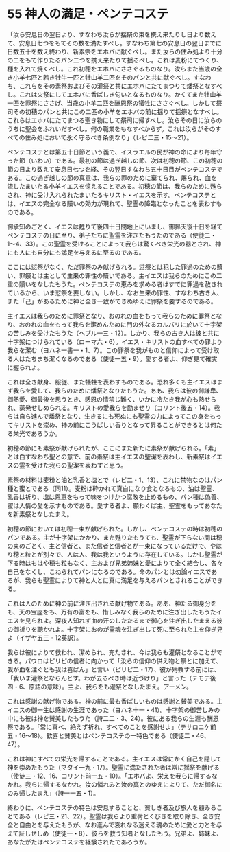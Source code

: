 # 55 神人の満足・ペンテコステ

「汝ら安息日の翌日より、すなわち汝らが揺祭の束を携え来たりし日より数えて、安息日七つをもてその数を満たすべし。すなわち第七の安息日の翌日までに日数五十を数え終わり、新素祭をエホバに献ぐべし。また汝らの住み処より十分の二をもて作りたるパン二つを携え来たりて揺るべし。これは麦粉にてつくり、種を入れて焼くべし。これ初穂をエホバにささぐるものなり。汝らまた当歳の全き小羊七匹と若き牡牛一匹と牡山羊二匹をそのパンと共に献ぐべし。すなわち、これらをその素祭およびその灌祭と共にエホバにたてまつりて燔祭となすべし。これは火祭にしてエホバに香ばしき匂いとなるものなり。かくてまた牡山羊一匹を罪祭にささげ、当歳の小羊二匹を酬恩祭の犠牲にささぐべし。しかして祭司その初穂のパンと共にこの二匹の小羊をエホバの前に揺りて揺祭となすべし。これらはエホバにたてまつる聖き物にして祭司に帰すべし。汝らその日に汝らのうちに聖会をふれいだすべし。何の職業をもなすべからず。これは汝らがそのすべての住み処において永く守るべき条例なり」（レピ二三・15〜21）。

ペンテコステとは第五十日節という義で、イスラエルの民が神の命により毎年守った節（いわい）である。最初の節は過ぎ越しの節、次は初穂の節、この初穂の節の日より数えて安息日七つを経、その翌日すなわち五十日目がペンテコステである。この過ぎ越しの節の真意は、我らの罪のために棄てられ、屠られ、血を流したまいたる小羊イエスを憶えることである。初穂の節は、我らのために甦らされ、神に受け入れられたまいたるキリスト・イエスを示す。ペンテコステとは、イエスの完全なる贖いの効力が現れて、聖霊の降臨となったことを表わすものである。

御承知のごとく、イエスは甦りて後四十日間地上にいまし、御昇天後十日を経てペンテコステの日に至り、弟子たちに聖霊を注ぎたもうたのである（使徒二・1〜4、33）。この聖霊を受けることによって我らは驚くべき栄光の器とされ、神にも人にも自分にも満足を与えるに至るのである。

ここには愆祭がなく、ただ罪祭のみ献げられる。愆祭とは犯した罪過のための贖い、罪祭とは主として生来の罪性の贖いである。主イエスは我らのためにこの二重の贖いをなしたもうた。ペンテコステの恵みを求める者はすでに罪過を赦されているから、いま愆祭を要しない。しかし、なお生来の罪性、すなわち古き人、また「己」があるために神と全き一致ができぬゆえに罪祭を要するのである。

主イエスは我らのために罪祭となり、おのれの血をもって我らのために罪祭となり、おのれの血をもって我らを潔めんために門の外なるカルバリに於いて十字架の苦しみを受けたもうた（へブル一三・12）。しかり、我らの古き人は彼と共に十字架につけられている（ローマ六・6）。イエス・キリストの血すべての罪より我らを潔む（ヨハネ一書一・1、7）。この罪祭を我がものと信仰によって受け取る人はたちまち潔くなるのである（使徒一五・9）。愛する者よ、仰ぎ見て確実に握られよ。

これは全き献身、服従、また犠牲を表わすものである。恐れ多くも主イエスはまず我らを愛して、我らのために燔祭となりたもうた。ああ、我らは彼の御謙卑、御熱愛、御最後を思うとき、感恩の情禁じ難く、いかに冷たき我が心も熱せられ、蒸発せしめられる。キリストの愛我らを励ませり（コリント後五・14）。我らは自ら進んで燔祭となり、生きるにも死ぬにも聖霊の力によってこの身をもってキリストを崇め、神の前にこうばしい香りとなって昇ることができるとは何たる栄光であろうか。

初穂の節にも素祭が献げられたが、ここにまた新たに素祭が献げられる。「素」とは白すなわち聖との意で、前の素祭は主イエスの聖潔を表わし、新素祭はイエスの霊を受けた我らの聖潔を表わすと思う。

素祭の材料は麦粉と油と乳香と塩とで（レビ二・1、13）、これに禁物なのはパン種と蜜とである（同11）。麦粉は砕かれて真白になり食となるもの、油は聖霊、乳香は祈り、塩は恩恵をもって味をつけかつ腐敗を止めるもの、パン種は偽善、蜜は人情の愛を示すものである。愛する者よ、願わくぱ主、聖霊をもってあなたを新素祭となしたまえ。

初穂の節においては初穂一束が献げられた。しかし、ペンテコステの時は初穂のパンである。主が十字架にかかり、また甦りたもうても、聖霊が下らない間は穂の束のごとく、主と信者と、また信者と信者とが一束になっているだけで、やはり穂と粒とが別々で、人は人、我は我というように存在している。しかし聖霊が下る時はもはや穂も粒もなく、主および兄弟姉妹と愛によりて全く結合し、各々自己をなくし、こねられてパンになるのである。命のパンとは勿論イエスであるが、我らも聖霊によりて神と人とに真に満足を与えるパンとされることができる。

これは人のために神の前に注ぎ出される献げ物である。ああ、神たる御身分をも、天の宝座をも、万有の富をも、惜しみなく我らのために注ぎ出したもうたイエスを見られよ。深夜人知れず血の汗のしたたるまで御心を注ぎ出したまえる彼の御祈りを聴かれよ。十字架におのが霊魂を注ぎ出して死に至られた主を仰ぎ見よ（イザヤ五三・12英訳）。

我らは彼によりて救われ、潔められ、充たされ、今は我らも灌祭となることができる。パウロはピリピの信者に向かって「汝らの信仰の供え物と祭とに加えて、我が血を注ぐとも我は喜ばん」と言い（ピリピ二・17）、彼が殉教する前には、「我いま灌祭とならんとす。わが去るべき時は近づけり」と言った（テモテ後四・6、原語の意味）。主よ、我らをも灌祭となしたまえ。アーメン。

これは感謝の献げ物である。神の前に最も香ばしいものは感謝と賛美である。主イエスの御一生は感謝の生涯であった（ヨハネ十一・41）。十字架の御苦しみの中にも彼は神を賛美したもうた（詩二二・3、24）。彼にある我らの生涯も酬恩祭である。「常に喜べ、絶えず祈れ、すべてのことを感謝せよ」（テサロニケ前五・16〜18）。歓喜と賛美とはペンテコステの一特色である（使徒二・46、47）。

これは神にすべての栄光を帰することである。主イエスは常にかく自己を隠して神を崇めたもうた（マタイ一九・17）。聖霊に満たされた者は常に揺祭を献げる（使徒三・12、16、コリント前一五・10）。「エホバよ、栄えを我らに帰するなかれ。我らに帰するなかれ。汝の憐れみと汝の真とのゆえによりて、ただ御名にのみ帰したまえ」（詩一一五・1）。

終わりに、ペンテコステの特色は安息することと、貧しき者及び旅人を顧みることである（レピ三・21、22）。聖霊は我らより重荷とくびきを取り除き、全き安全と自由とを与えたもうが、なお進んで哀れなる迷える魂のために愛と力とを与えて証しせしめ（使徒一・8）、彼らを救う知者となしたもう。兄弟よ、姉妹よ、あなたがたはペンテコステを経験されたであろうか。

